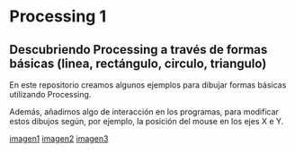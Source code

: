 # Processing 1
## Descubriendo Processing a través de formas básicas (linea, rectángulo, circulo, triangulo)

En este repositorio creamos algunos ejemplos para dibujar formas básicas utilizando Processing. 

Además, añadimos algo de interacción en los programas, para modificar estos dibujos según, por ejemplo, la posición del mouse en los ejes X e Y.

[imagen1](https://github.com/labtecnologiascreativas/processing1/blob/master/imagenes/Captura%20de%20pantalla_2018-01-29_16-58-56.png)
[imagen2](https://github.com/labtecnologiascreativas/processing1/blob/master/imagenes/Captura%20de%20pantalla_2018-01-29_17-01-21.png)
[imagen3](https://github.com/labtecnologiascreativas/processing1/blob/master/imagenes/Captura%20de%20pantalla_2018-01-29_17-02-48.png)
